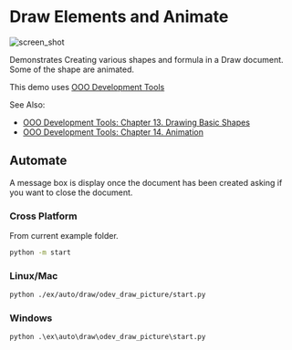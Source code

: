 # Draw Elements and Animate

![screen_shot](https://user-images.githubusercontent.com/4193389/198358336-7e53f038-c462-49a0-93d4-e67e4d6e5b24.png)

Demonstrates Creating various shapes and formula in a Draw document.
Some of the shape are animated.

This demo uses [OOO Development Tools]

See Also:

- [OOO Development Tools: Chapter 13. Drawing Basic Shapes](https://python-ooo-dev-tools.readthedocs.io/en/latest/odev/part3/chapter13.html)
- [OOO Development Tools: Chapter 14. Animation](https://python-ooo-dev-tools.readthedocs.io/en/latest/odev/part3/chapter14.html)

## Automate

A message box is display once the document has been created asking if you want to close the document.

### Cross Platform

From current example folder.

```sh
python -m start
```

### Linux/Mac

```sh
python ./ex/auto/draw/odev_draw_picture/start.py
```

### Windows

```ps
python .\ex\auto\draw\odev_draw_picture\start.py
```

[OOO Development Tools]: https://python-ooo-dev-tools.readthedocs.io/en/latest/